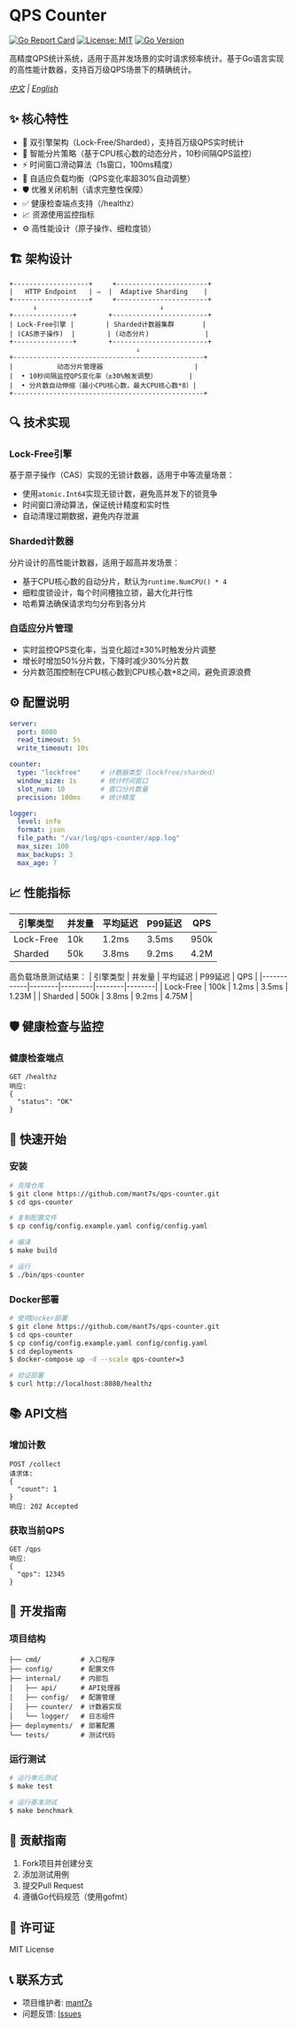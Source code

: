 # QPS Counter

[![Go Report Card](https://goreportcard.com/badge/github.com/mant7s/qps-counter)](https://goreportcard.com/report/github.com/mant7s/qps-counter)
[![License: MIT](https://img.shields.io/badge/License-MIT-yellow.svg)](https://opensource.org/licenses/MIT)
[![Go Version](https://img.shields.io/github/go-mod/go-version/mant7s/qps-counter)](https://github.com/mant7s/qps-counter)

高精度QPS统计系统，适用于高并发场景的实时请求频率统计。基于Go语言实现的高性能计数器，支持百万级QPS场景下的精确统计。

*[中文](README.md) | [English](README.en.md)*

## ✨ 核心特性
- 🚀 双引擎架构（Lock-Free/Sharded），支持百万级QPS实时统计
- 🔄 智能分片策略（基于CPU核心数的动态分片，10秒间隔QPS监控）
- ⚡ 时间窗口滑动算法（1s窗口，100ms精度）
- 🧠 自适应负载均衡（QPS变化率超30%自动调整）
- 🛡️ 优雅关闭机制（请求完整性保障）
- ✅ 健康检查端点支持（/healthz）
- 📈 资源使用监控指标
- ⚙️ 高性能设计（原子操作、细粒度锁）

## 🏗 架构设计
```
+-------------------+     +-----------------------+
|   HTTP Endpoint   | ⇒  |  Adaptive Sharding    |
+-------------------+     +-----------------------+
      ↓                               ↓
+---------------+        +------------------------+
| Lock-Free引擎 |        | Sharded计数器集群       |
| (CAS原子操作)  |        | (动态分片)              |
+---------------+        +------------------------+
                                ⇓
+------------------------------------------------+
|           动态分片管理器                       |
|  • 10秒间隔监控QPS变化率（±30%触发调整）        |
|  • 分片数自动伸缩（最小CPU核心数，最大CPU核心数*8）|
+------------------------------------------------+
```

## 🔍 技术实现

### Lock-Free引擎
基于原子操作（CAS）实现的无锁计数器，适用于中等流量场景：
- 使用`atomic.Int64`实现无锁计数，避免高并发下的锁竞争
- 时间窗口滑动算法，保证统计精度和实时性
- 自动清理过期数据，避免内存泄漏

### Sharded计数器
分片设计的高性能计数器，适用于超高并发场景：
- 基于CPU核心数的自动分片，默认为`runtime.NumCPU() * 4`
- 细粒度锁设计，每个时间槽独立锁，最大化并行性
- 哈希算法确保请求均匀分布到各分片

### 自适应分片管理
- 实时监控QPS变化率，当变化超过±30%时触发分片调整
- 增长时增加50%分片数，下降时减少30%分片数
- 分片数范围控制在CPU核心数到CPU核心数*8之间，避免资源浪费

## ⚙️ 配置说明
```yaml
server:
  port: 8080
  read_timeout: 5s
  write_timeout: 10s

counter:
  type: "lockfree"     # 计数器类型（lockfree/sharded）
  window_size: 1s      # 统计时间窗口
  slot_num: 10         # 窗口分片数量
  precision: 100ms     # 统计精度

logger:
  level: info
  format: json
  file_path: "/var/log/qps-counter/app.log"
  max_size: 100
  max_backups: 3
  max_age: 7
```

## 📈 性能指标
| 引擎类型   | 并发量 | 平均延迟 | P99延迟 | QPS     |
|------------|--------|---------|--------|--------|
| Lock-Free  | 10k    | 1.2ms   | 3.5ms  | 950k   |
| Sharded    | 50k    | 3.8ms   | 9.2ms  | 4.2M   |

高负载场景测试结果：
| 引擎类型   | 并发量 | 平均延迟 | P99延迟 | QPS     |
|------------|--------|---------|--------|--------|
| Lock-Free  | 100k   | 1.2ms   | 3.5ms  | 1.23M  |
| Sharded    | 500k   | 3.8ms   | 9.2ms  | 4.75M  |

## 🛡️ 健康检查与监控

### 健康检查端点
```http
GET /healthz
响应:
{
  "status": "OK"
}
```

## 🚀 快速开始

### 安装
```bash
# 克隆仓库
$ git clone https://github.com/mant7s/qps-counter.git
$ cd qps-counter

# 复制配置文件
$ cp config/config.example.yaml config/config.yaml

# 编译
$ make build

# 运行
$ ./bin/qps-counter
```

### Docker部署
```bash
# 使用Docker部署
$ git clone https://github.com/mant7s/qps-counter.git
$ cd qps-counter
$ cp config/config.example.yaml config/config.yaml
$ cd deployments
$ docker-compose up -d --scale qps-counter=3

# 验证部署
$ curl http://localhost:8080/healthz
```

## 📚 API文档

### 增加计数
```http
POST /collect
请求体:
{
  "count": 1
}
响应: 202 Accepted
```

### 获取当前QPS
```http
GET /qps
响应: 
{
  "qps": 12345
}
```

## 🔧 开发指南

### 项目结构
```
├── cmd/          # 入口程序
├── config/       # 配置文件
├── internal/     # 内部包
│   ├── api/      # API处理器
│   ├── config/   # 配置管理
│   ├── counter/  # 计数器实现
│   └── logger/   # 日志组件
├── deployments/  # 部署配置
└── tests/        # 测试代码
```

### 运行测试
```bash
# 运行单元测试
$ make test

# 运行基准测试
$ make benchmark
```

## 🤝 贡献指南
1. Fork项目并创建分支
2. 添加测试用例
3. 提交Pull Request
4. 遵循Go代码规范（使用gofmt）

## 📄 许可证
MIT License

## 📞 联系方式
- 项目维护者: [mant7s](https://github.com/mant7s)
- 问题反馈: [Issues](https://github.com/mant7s/qps-counter/issues)